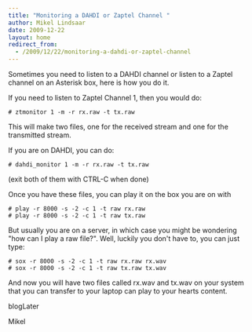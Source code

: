 ```yaml
---
title: "Monitoring a DAHDI or Zaptel Channel "
author: Mikel Lindsaar
date: 2009-12-22
layout: home
redirect_from:
  - /2009/12/22/monitoring-a-dahdi-or-zaptel-channel
---
```

Sometimes you need to listen to a DAHDI channel or listen to a Zaptel
channel on an Asterisk box, here is how you do it.

If you need to listen to Zaptel Channel 1, then you would do:

``` shell
# ztmonitor 1 -m -r rx.raw -t tx.raw
```

This will make two files, one for the received stream and one for the
transmitted stream.

If you are on DAHDI, you can do:

``` shell
# dahdi_monitor 1 -m -r rx.raw -t tx.raw
```

(exit both of them with CTRL-C when done)

Once you have these files, you can play it on the box you are on with

``` shell
# play -r 8000 -s -2 -c 1 -t raw rx.raw
# play -r 8000 -s -2 -c 1 -t raw tx.raw
```

But usually you are on a server, in which case you might be wondering
"how can I play a raw file?". Well, luckily you don't have to, you can
just type:

``` shell
# sox -r 8000 -s -2 -c 1 -t raw rx.raw rx.wav
# sox -r 8000 -s -2 -c 1 -t raw tx.raw tx.wav
```

And now you will have two files called rx.wav and tx.wav on your system
that you can transfer to your laptop can play to your hearts content.

blogLater

Mikel
